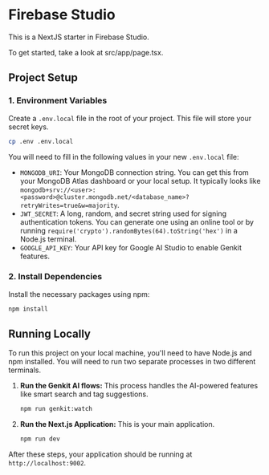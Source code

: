 # Firebase Studio

This is a NextJS starter in Firebase Studio.

To get started, take a look at src/app/page.tsx.

## Project Setup

### 1. Environment Variables

Create a `.env.local` file in the root of your project. This file will store your secret keys.

```bash
cp .env .env.local
```

You will need to fill in the following values in your new `.env.local` file:

*   `MONGODB_URI`: Your MongoDB connection string. You can get this from your MongoDB Atlas dashboard or your local setup. It typically looks like `mongodb+srv://<user>:<password>@cluster.mongodb.net/<database_name>?retryWrites=true&w=majority`.
*   `JWT_SECRET`: A long, random, and secret string used for signing authentication tokens. You can generate one using an online tool or by running `require('crypto').randomBytes(64).toString('hex')` in a Node.js terminal.
*   `GOOGLE_API_KEY`: Your API key for Google AI Studio to enable Genkit features.

### 2. Install Dependencies

Install the necessary packages using npm:

```bash
npm install
```

## Running Locally

To run this project on your local machine, you'll need to have Node.js and npm installed. You will need to run two separate processes in two different terminals.

1.  **Run the Genkit AI flows:**
    This process handles the AI-powered features like smart search and tag suggestions.
    ```bash
    npm run genkit:watch
    ```

2.  **Run the Next.js Application:**
    This is your main application.
    ```bash
    npm run dev
    ```

After these steps, your application should be running at `http://localhost:9002`.
